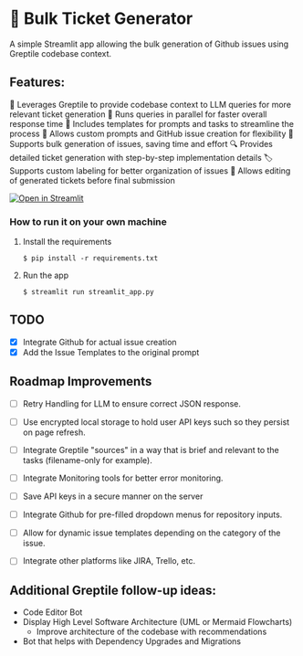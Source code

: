 # 🎫 Bulk Ticket Generator

A simple Streamlit app allowing the bulk generation of Github issues using Greptile codebase context.

## Features:

🧠 Leverages Greptile to provide codebase context to LLM queries for more relevant ticket generation
🚀 Runs queries in parallel for faster overall response time
📝 Includes templates for prompts and tasks to streamline the process
🎨 Allows custom prompts and GitHub issue creation for flexibility
🔄 Supports bulk generation of issues, saving time and effort
🔍 Provides detailed ticket generation with step-by-step implementation details
🏷️ Supports custom labeling for better organization of issues
🔧 Allows editing of generated tickets before final submission

[![Open in Streamlit](https://static.streamlit.io/badges/streamlit_badge_black_white.svg)](https://support-tickets-template.streamlit.app/)

### How to run it on your own machine

1. Install the requirements

   ```
   $ pip install -r requirements.txt
   ```

2. Run the app

   ```
   $ streamlit run streamlit_app.py
   ```

## TODO
* [X] Integrate Github for actual issue creation
* [X] Add the Issue Templates to the original prompt

## Roadmap Improvements
* [ ] Retry Handling for LLM to ensure correct JSON response.
* [ ] Use encrypted local storage to hold user API keys such so they persist on page refresh.
* [ ] Integrate Greptile "sources" in a way that is brief and relevant to the tasks (filename-only for example).
* [ ] Integrate Monitoring tools for better error monitoring.
* [ ] Save API keys in a secure manner on the server
* [ ] Integrate Github for pre-filled dropdown menus for repository inputs.
* [ ] Allow for dynamic issue templates depending on the category of the issue.
* [ ] Integrate other platforms like JIRA, Trello, etc.


## Additional Greptile follow-up ideas:
* Code Editor Bot
* Display High Level Software Architecture (UML or Mermaid Flowcharts)
  * Improve architecture of the codebase with recommendations
* Bot that helps with Dependency Upgrades and Migrations
